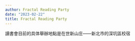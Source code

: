 ```yaml
---
author: Fractal Reading Party
date: "2023-02-22"
title: Fractal Reading Party
---
```


讀書會目前的具体舉辦地點是在世新山庄——新北市的深坑區校宿
